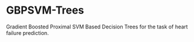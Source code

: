 # GBPSVM-Trees
Gradient Boosted Proximal SVM Based Decision Trees for the task of heart failure prediction.


